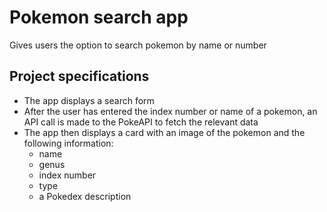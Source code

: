 # Pokemon search app
Gives users the option to search pokemon by name or number

## Project specifications
- The app displays a search form
- After the user has entered the index number or name of a pokemon, an API call is made to the PokeAPI to fetch the relevant data
- The app then displays a card with an image of the pokemon and the following information:
    - name
    - genus
    - index number
    - type
    - a Pokedex description